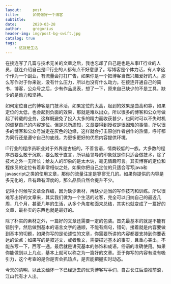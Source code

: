```yaml
---
layout:     post
title:      如何做好一个博客
subtitle:   
date:       2020-03-28
author:     gregorius
header-img: img/post-bg-swift.jpg
catalog: true
tags:
    - 这就是生活
---
```


在接连写了几篇与技术无关的文章之后，我也忘却了自己是也是从事IT行业的人员，就连介绍自己是IT行业的人都有点不好意思了。写博客是个体力活，有人拿这个作为一个副业，有流量会打打广告，如果你是一个把博客当做兴趣爱好的人，那么写作对于你来说，没有什么压力，所以也没有什么动力。在接连开通自己的简书，博客，公众号之后，少有作品发表，想了一下，原来自己缺少的不是工具，缺少的是动力和坚持。

如何定位自己的博客是门技术活，如果定位的太高，起到的效果是曲高和寡，如果定位的太低，也会起到负面的效果，那就是难以出众。所以很多的博客和公众号做起了转载的业务，这样既避免了投入太多的精力而收获甚少，也同时可以不失时机的调整自己的内容定位。但是总所周知，文章要得到授权是很困难的事情，所以很多的博客和公众号游走在灰色的边缘，这样就会打击原创作者创作的热情，呼吁都为同行还是遵守自己的底线，为更多更好的优质内容提供环境。

IT行业的程序员职业对于外界是古板的，不善言语，情商较低的一族。大多数的程序员要么敢于沉默，要么敢于直言，所以给领导的印象就是你只适合做技术，除了技术之外一无所长；给友人的印象的是太木讷，毫无情趣可言。其实博客的定位和程序员的定位有着非常相似之处，如果你把自己定位的只适合写写java和javascript之类的使用文章，那你的流量注定是寥寥无几的。如果你提供的内容是多元化的，且有趣有深度的，那么品质自然会提升不少。

记得小时候写文章全靠编，因为缺少素材，再缺少适当的写作技巧和训练。所以很难写出好的文章来，其实我们做为一个生活的过客，完全可以归纳自己的最近几周，几个月，甚至几年的生活，从多个角度和面来总结，其实也就变成了一篇好的文章，最朴实的东西也就是最好的。

除了朴实的素材之外，一篇好的文章还需要一定的包装。首先最基本的就是不能有错别字，然后做到基本的语言文字的通顺，不能有病句，错句。接着就是内容要做到基本的切题，如果你写的是论述性的文章，你需要所讲的内容都要支持到你要表达的论点；如果写的是叙述文，或者散文，需要描述基本的事实，且重心突出，不能东写一下，西写一通。最后就是讲究基本的修饰和成语，俗语的准确使用。如果你能做到以上几点，基本上就可以称之为一篇好的文章。至于你写的内容有没有吸引力，这个考查的是你是否会抓热点，是否能把握实时动态。

今天的清明，以此文缅怀一下已经逝去的优秀博客写手们，自古长江后浪推前浪，江山代有才人出。